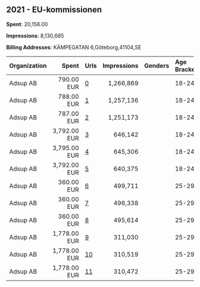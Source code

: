 ## 2021 - EU-kommissionen 
**Spent**: 20,158.00

**Impressions**: 8,130,685

**Billing Addresses**: KÄMPEGATAN 6,Göteborg,41104,SE

|Organization|Spent|Urls|Impressions|Genders|Age Brackets|Country Codes|
|:---|---:|:---|---:|:---|:---|:---|
|Adsup AB|790.00 EUR|[0](https://www.snap.com/political-ads/asset/ed04dcc2fba77e6781556e135de98dee48c997952e060a25feb30742102c116f?mediaType=mp4)|1,266,869||18-24|sweden|
|Adsup AB|788.00 EUR|[1](https://www.snap.com/political-ads/asset/06e4d1b6512c915e3aa78a90b7a79c136b9a6b1dde768b37d919ddb41a176fce?mediaType=mp4)|1,257,136||18-24|sweden|
|Adsup AB|787.00 EUR|[2](https://www.snap.com/political-ads/asset/65ca0e7b668dce2e8f1d9345230039fdea7ade2d0ee2ad5ba0d072be31f02dc0?mediaType=mp4)|1,251,173||18-24|sweden|
|Adsup AB|3,792.00 EUR|[3](https://www.snap.com/political-ads/asset/c50d9cc5ea8ac6eea62b64c1b9ed5274506ff343c87278c1ba495899615626e3?mediaType=mp4)|646,142||18-24|sweden|
|Adsup AB|3,795.00 EUR|[4](https://www.snap.com/political-ads/asset/06e4d1b6512c915e3aa78a90b7a79c136b9a6b1dde768b37d919ddb41a176fce?mediaType=mp4)|645,306||18-24|sweden|
|Adsup AB|3,792.00 EUR|[5](https://www.snap.com/political-ads/asset/06e4d1b6512c915e3aa78a90b7a79c136b9a6b1dde768b37d919ddb41a176fce?mediaType=mp4)|640,375||18-24|sweden|
|Adsup AB|360.00 EUR|[6](https://www.snap.com/political-ads/asset/86638ec37be67cf0680c9e80fc5b3daefa4443c5e34aaaaf021b63b837e1ca85?mediaType=mp4)|499,711||25-29|sweden|
|Adsup AB|360.00 EUR|[7](https://www.snap.com/political-ads/asset/c50d9cc5ea8ac6eea62b64c1b9ed5274506ff343c87278c1ba495899615626e3?mediaType=mp4)|496,338||25-29|sweden|
|Adsup AB|360.00 EUR|[8](https://www.snap.com/political-ads/asset/06e4d1b6512c915e3aa78a90b7a79c136b9a6b1dde768b37d919ddb41a176fce?mediaType=mp4)|495,614||25-29|sweden|
|Adsup AB|1,778.00 EUR|[9](https://www.snap.com/political-ads/asset/c50d9cc5ea8ac6eea62b64c1b9ed5274506ff343c87278c1ba495899615626e3?mediaType=mp4)|311,030||25-29|sweden|
|Adsup AB|1,778.00 EUR|[10](https://www.snap.com/political-ads/asset/f645664b23084d79f043be18f04cc658acc12f71223d823b000c34d167ccaae8?mediaType=mp4)|310,519||25-29|sweden|
|Adsup AB|1,778.00 EUR|[11](https://www.snap.com/political-ads/asset/e85d480afe2e75832b3ac9f5a59694c027032be743c3dc3f3317bee9ccf25ffe?mediaType=mp4)|310,472||25-29|sweden|
